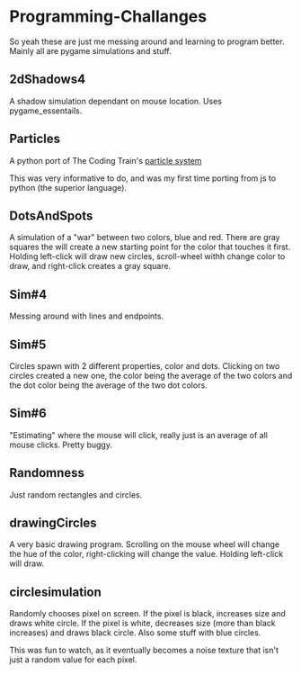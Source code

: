# Programming-Challanges
So yeah these are just me messing around and learning to program better. Mainly all are pygame simulations and stuff.

## 2dShadows4
A shadow simulation dependant on mouse location. Uses pygame_essentails.

## Particles
A python port of The Coding Train's [particle system](https://www.youtube.com/watch?v=UcdigVaIYAk)

This was very informative to do, and was my first time porting from js to python (the superior language).

## DotsAndSpots
A simulation of a "war" between two colors, blue and red. There are gray squares the will create a new starting point for the color that touches it first. Holding left-click will draw new circles, scroll-wheel withh change color to draw, and right-click creates a gray square.

## Sim#4
Messing around with lines and endpoints.

## Sim#5
Circles spawn with 2 different properties, color and dots. Clicking on two circles created a new one, the color being the average of the two colors and the dot color being the average of the two dot colors.

## Sim#6
"Estimating" where the mouse will click, really just is an average of all mouse clicks. Pretty buggy.

## Randomness
Just random rectangles and circles.

## drawingCircles
A very basic drawing program. Scrolling on the mouse wheel will change the hue of the color, right-clicking will change the value. Holding left-click will draw.

## circlesimulation
Randomly chooses pixel on screen. If the pixel is black, increases size and draws white circle. If the pixel is white, decreases size (more than black increases) and draws black circle. Also some stuff with blue circles.

This was fun to watch, as it eventually becomes a noise texture that isn't just a random value for each pixel.